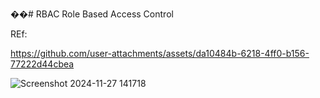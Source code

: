 ��#   R B A C 
 
 Role Based Access Control


REf:



https://github.com/user-attachments/assets/da10484b-6218-4ff0-b156-77222d44cbea

![Screenshot 2024-11-27 141718](https://github.com/user-attachments/assets/8b5a9a5d-e6e0-4b27-9a1d-535217bb5b9e)
